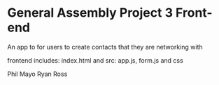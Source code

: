 # General Assembly Project 3 Front-end
An app to for users to create contacts that they are networking with

frontend includes: index.html and src: app.js, form.js and css

Phil Mayo
Ryan Ross
